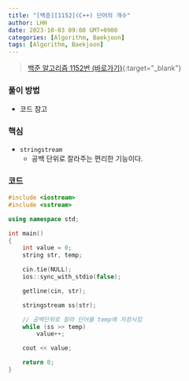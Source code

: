 ```yaml
---
title: "[백준][1152](C++) 단어의 개수"
author: LHH
date: 2023-10-03 09:00 GMT+0900
categories: [Algorithm, Baekjoon]
tags: [Algorithm, Baekjoon]
---
```


> [백준 알고리즘 1152번 (바로가기)](https://www.acmicpc.net/problem/1152){:target="_blank"}

### 풀이 방법
- 코드 참고

### 핵심
- `stringstream`
    - 공백 단위로 잘라주는 편리한 기능이다.

### 코드
```cpp
#include <iostream>
#include <sstream>

using namespace std;

int main()
{
    int value = 0;
    string str, temp;

    cin.tie(NULL);
    ios::sync_with_stdio(false);

    getline(cin, str);

    stringstream ss(str);

    // 공백단위로 잘라 단어를 temp에 저장시킴
    while (ss >> temp)
        value++;

    cout << value;

    return 0;
}
```